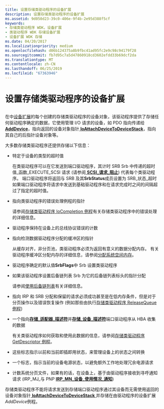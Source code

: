 ```yaml
---
title: 设置存储类驱动程序的设备扩展
description: 设置存储类驱动程序的设备扩展
ms.assetid: 9d050d23-39c0-406e-9f4b-2e95d388f5cf
keywords:
- 存储类驱动程序 WDK，设备扩展
- 类驱动程序 WDK 存储设备扩展
- 设备扩展 WDK 存储
ms.date: 04/20/2017
ms.localizationpriority: medium
ms.openlocfilehash: d06b124375a8b9fbc41ad95fc2e9c98c94179f28
ms.sourcegitcommit: fb7d95c7a5d47860918cd3602efdd33b69dcf2da
ms.translationtype: MT
ms.contentlocale: zh-CN
ms.lasthandoff: 06/25/2019
ms.locfileid: "67363946"
---
```

# <a name="setting-up-a-storage-class-drivers-device-extension"></a>设置存储类驱动程序的设备扩展


## <span id="ddk_setting_up_a_storage_class_drivers_device_extension_kg"></span><span id="DDK_SETTING_UP_A_STORAGE_CLASS_DRIVERS_DEVICE_EXTENSION_KG"></span>


在中[设备扩展](https://docs.microsoft.com/windows-hardware/drivers/kernel/device-extensions)的每个创建的存储类驱动程序的设备对象，该驱动程序提供了存储任何驱动程序确定的数据，它使用管理 I/O 请求的设备，如 PDO 指向传递给[ **AddDevice**](https://docs.microsoft.com/windows-hardware/drivers/ddi/content/wdm/nc-wdm-driver_add_device)，指向返回的设备对象指针[ **IoAttachDeviceToDeviceStack**](https://docs.microsoft.com/windows-hardware/drivers/ddi/content/wdm/nf-wdm-ioattachdevicetodevicestack)，指向其自己的后指针设备对象等。

大多数存储类驱动程序还提供存储以下信息：

-   特定于设备的类型的超时值

    在类驱动程序可以在它发送到端口驱动程序，其计时 SRB Srb 中传递的超时值\_函数\_EXECUTE\_SCSI 请求 (请参阅[ **SCSI\_请求\_阻止**](https://docs.microsoft.com/windows-hardware/drivers/ddi/content/srb/ns-srb-_scsi_request_block)) 代表每个类驱动程序。 端口驱动程序将返回与 SRB 及其**SrbStatus**成员设置为 SRB\_状态\_超时如果端口驱动程序将请求中发送到基础驱动程序和在请求完成时之间的间隔超过了指定的超时值。

-   指向类驱动程序的错误处理例程的指针

    请参阅[存储类驱动程序 IoCompletion 例程](storage-class-driver-s-iocompletion-routines.md)有关存储类驱动程序中的错误处理的详细信息。

-   驱动程序保持在设备上的总线协议错误的计数

-   指向检测数据驱动程序分配的缓冲区的指针

    从缓存对齐，非分页池，类驱动程序必须为返回有意义的数据分配内存。 有关驱动程序缓冲区分配内存的详细信息，请参阅[分配系统空间内存](https://docs.microsoft.com/windows-hardware/drivers/kernel/allocating-system-space-memory)。

-   驱动程序确定的默认值**SrbFlags**中 Srb 设置类驱动程序

-   如果该驱动程序设置后备链列表 Srb 为它的后备链列表标头的指针分配

    请参阅[使用后备链列表](https://docs.microsoft.com/windows-hardware/drivers/kernel/using-lookaside-lists)有关详细信息。

-   指向 IRP 和 SRB 分配和保留的请求必须成功甚至是在低内存条件，但是对于分页操作以及错误恢复操作 (例如那些由执行[存储类驱动程序 ReleaseQueue例程](storage-class-driver-s-releasequeue-routine.md))

-   一个指向[**存储\_适配器\_描述符**](https://docs.microsoft.com/windows-hardware/drivers/ddi/content/ntddstor/ns-ntddstor-_storage_adapter_descriptor)并[**存储\_设备\_描述符**](https://docs.microsoft.com/windows-hardware/drivers/ddi/content/ntddstor/ns-ntddstor-_storage_device_descriptor)端口驱动程序从 HBA 收集的数据

    有关类驱动程序如何获取和使用此数据的信息，请参阅[存储类驱动程序 GetDescriptor 例程](storage-class-driver-s-getdescriptor-routine.md)。

-   这些标志指示以前和当前即插即用状态，来管理设备上的状态之间转换

-   一个标志，指示当前的设备电源状态，以避免额外工作地处理冗余电源请求

-   计数系统分页文件，如果有的话，在设备上，基于由驱动程序接收到寻呼通知请求 (IRP\_MJ\_与 PNP [ **IRP\_MN\_设备\_使用情况\_通知**](https://docs.microsoft.com/windows-hardware/drivers/kernel/irp-mn-device-usage-notification))

存储类驱动程序不能将请求发送到存储端口驱动程序通过其设备而无需使用返回的设备对象指针[ **IoAttachDeviceToDeviceStack** ](https://docs.microsoft.com/windows-hardware/drivers/ddi/content/wdm/nf-wdm-ioattachdevicetodevicestack)并存储在由驱动程序的设备扩展*AddDevice*例程。

 

 





